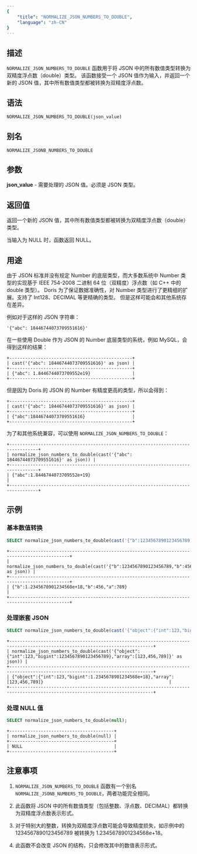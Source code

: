 ```yaml
---
{
    "title": "NORMALIZE_JSON_NUMBERS_TO_DOUBLE",
    "language": "zh-CN"
}
---
```


<!-- 
Licensed to the Apache Software Foundation (ASF) under one
or more contributor license agreements.  See the NOTICE file
distributed with this work for additional information
regarding copyright ownership.  The ASF licenses this file
to you under the Apache License, Version 2.0 (the
"License"); you may not use this file except in compliance
with the License.  You may obtain a copy of the License at

  http://www.apache.org/licenses/LICENSE-2.0

Unless required by applicable law or agreed to in writing,
software distributed under the License is distributed on an
"AS IS" BASIS, WITHOUT WARRANTIES OR CONDITIONS OF ANY
KIND, either express or implied.  See the License for the
specific language governing permissions and limitations
under the License.
-->

## 描述

`NORMALIZE_JSON_NUMBERS_TO_DOUBLE` 函数用于将 JSON 中的所有数值类型转换为双精度浮点数（double）类型。
该函数接受一个 JSON 值作为输入，并返回一个新的 JSON 值，其中所有数值类型都被转换为双精度浮点数。


## 语法

```sql
NORMALIZE_JSON_NUMBERS_TO_DOUBLE(json_value)
```

## 别名

`NORMALIZE_JSONB_NUMBERS_TO_DOUBLE`

## 参数

**json_value** - 需要处理的 JSON 值。必须是 JSON 类型。

## 返回值

返回一个新的 JSON 值，其中所有数值类型都被转换为双精度浮点数（double）类型。

当输入为 NULL 时，函数返回 NULL。


## 用途

由于 JSON 标准并没有规定 Number 的底层类型，而大多数系统中 Number 类型的实现基于 IEEE 754-2008 二进制 64 位（双精度）浮点数（如 C++ 中的 double 类型）。
Doris 为了保证数据准确性，对 Number 类型进行了更精细的扩展。支持了 Int128、DECIMAL 等更精确的类型。
但是这样可能会和其他系统存在差异。

例如对于这样的 JSON 字符串：
```text
'{"abc": 18446744073709551616}'
```

在一些使用 Double 作为 JSON 的 Number 底层类型的系统，例如 MySQL，会得到这样的结果：
```text
+-----------------------------------------------+
| cast('{"abc": 18446744073709551616}' as json) |
+-----------------------------------------------+
| {"abc": 1.8446744073709552e19}                |
+-----------------------------------------------+
```

但是因为 Doris 的 JSON 的 Number 有精度更高的类型，所以会得到：
```text
+-----------------------------------------------+
| cast('{"abc": 18446744073709551616}' as json) |
+-----------------------------------------------+
| {"abc":18446744073709551616}                  |
+-----------------------------------------------+
```

为了和其他系统兼容，可以使用 `NORMALIZE_JSON_NUMBERS_TO_DOUBLE`：
```text
+---------------------------------------------------------------------------------+
| normalize_json_numbers_to_double(cast('{"abc": 18446744073709551616}' as json)) |
+---------------------------------------------------------------------------------+
| {"abc":1.8446744073709552e+19}                                                  |
+---------------------------------------------------------------------------------+
```


## 示例

### 基本数值转换

```sql
SELECT normalize_json_numbers_to_double(cast('{"b":1234567890123456789,"b":456,"a":789}' as json));
```

```text
+---------------------------------------------------------------------------------------------+
| normalize_json_numbers_to_double(cast('{"b":1234567890123456789,"b":456,"a":789}' as json)) |
+---------------------------------------------------------------------------------------------+
| {"b":1.2345678901234568e+18,"b":456,"a":789}                                                |
+---------------------------------------------------------------------------------------------+
```

### 处理嵌套 JSON

```sql
SELECT normalize_json_numbers_to_double(cast('{"object":{"int":123,"bigint":1234567890123456789},"array":[123,456,789]}' as json));
```

```text
+-----------------------------------------------------------------------------------------------------------------------------+
| normalize_json_numbers_to_double(cast('{"object":{"int":123,"bigint":1234567890123456789},"array":[123,456,789]}' as json)) |
+-----------------------------------------------------------------------------------------------------------------------------+
| {"object":{"int":123,"bigint":1.2345678901234568e+18},"array":[123,456,789]}                                                |
+-----------------------------------------------------------------------------------------------------------------------------+
```

### 处理 NULL 值

```sql
SELECT normalize_json_numbers_to_double(null);
```

```text
+----------------------------------------+
| normalize_json_numbers_to_double(null) |
+----------------------------------------+
| NULL                                   |
+----------------------------------------+
```

## 注意事项

1. `NORMALIZE_JSON_NUMBERS_TO_DOUBLE` 函数有一个别名 `NORMALIZE_JSONB_NUMBERS_TO_DOUBLE`，两者功能完全相同。

2. 此函数将 JSON 中的所有数值类型（包括整数、浮点数、DECIMAL）都转换为双精度浮点数表示形式。

3. 对于特别大的整数，转换为双精度浮点数可能会导致精度损失，如示例中的 1234567890123456789 被转换为 1.2345678901234568e+18。

4. 此函数不会改变 JSON 的结构，只会修改其中的数值表示形式。
